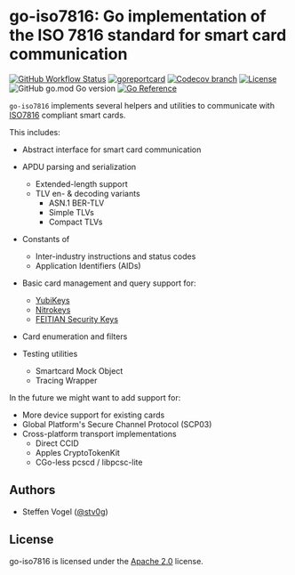 <!--
SPDX-FileCopyrightText: 2023-2024 Steffen Vogel <post@steffenvogel.de>
SPDX-License-Identifier: Apache-2.0
-->

# go-iso7816: Go implementation of the ISO 7816 standard for smart card communication

[![GitHub Workflow Status](https://img.shields.io/github/actions/workflow/status/cunicu/go-iso7816/build.yaml?style=flat-square)](https://github.com/cunicu/go-iso7816/actions)
[![goreportcard](https://goreportcard.com/badge/github.com/cunicu/go-iso7816?style=flat-square)](https://goreportcard.com/report/github.com/cunicu/go-iso7816)
[![Codecov branch](https://img.shields.io/codecov/c/github/cunicu/go-iso7816/main?style=flat-square&token=sLflBUZ2ky)](https://app.codecov.io/gh/cunicu/go-iso7816/tree/main)
[![License](https://img.shields.io/badge/license-Apache%202.0-blue?style=flat-square)](https://github.com/cunicu/go-iso7816/blob/main/LICENSES/Apache-2.0.txt)
![GitHub go.mod Go version](https://img.shields.io/github/go-mod/go-version/cunicu/go-iso7816?style=flat-square)
[![Go Reference](https://pkg.go.dev/badge/github.com/cunicu/go-iso7816.svg)](https://pkg.go.dev/github.com/cunicu/go-iso7816)

`go-iso7816` implements several helpers and utilities to communicate with [ISO7816](https://en.wikipedia.org/wiki/ISO/IEC_7816) compliant smart cards.

This includes:

- Abstract interface for smart card communication
- APDU parsing and serialization
  - Extended-length support
  - TLV en- & decoding variants
    - ASN.1 BER-TLV
    - Simple TLVs
    - Compact TLVs

- Constants of
  - Inter-industry instructions and status codes
  - Application Identifiers (AIDs)

- Basic card management and query support for:
  - [YubiKeys](https://www.yubico.com/)
  - [Nitrokeys](https://nitrokey.com/)
  - [FEITIAN Security Keys](https://www.ftsafe.com/)

- Card enumeration and filters

- Testing utilities
  - Smartcard Mock Object
  - Tracing Wrapper

In the future we might want to add support for:

- More device support for existing cards
- Global Platform's Secure Channel Protocol (SCP03)
- Cross-platform transport implementations
  - Direct CCID
  - Apples CryptoTokenKit
  - CGo-less pcscd / libpcsc-lite

## Authors

- Steffen Vogel ([@stv0g](https://github.com/stv0g))

## License

go-iso7816 is licensed under the [Apache 2.0](./LICENSE) license.
